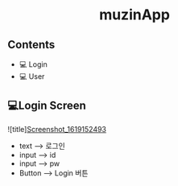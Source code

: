 <h1 align = "center">
  muzinApp
</h>

## Contents
- 💻 Login
- 💻 User

## 💻Login Screen
![title][Screenshot_1619152493](https://user-images.githubusercontent.com/82933290/115818885-b7943780-a438-11eb-9ac2-69063f858909.png)

- text --> 로그인
- input --> id
- input --> pw
- Button --> Login 버튼
